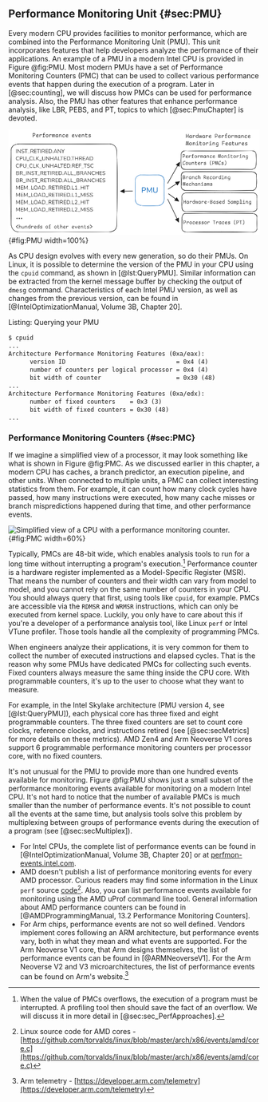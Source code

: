 

## Performance Monitoring Unit {#sec:PMU}

Every modern CPU provides facilities to monitor performance, which are combined into the Performance Monitoring Unit (PMU). This unit incorporates features that help developers analyze the performance of their applications. An example of a PMU in a modern Intel CPU is provided in Figure @fig:PMU. Most modern PMUs have a set of Performance Monitoring Counters (PMC) that can be used to collect various performance events that happen during the execution of a program. Later in [@sec:counting], we will discuss how PMCs can be used for performance analysis. Also, the PMU has other features that enhance performance analysis, like LBR, PEBS, and PT, topics to which [@sec:PmuChapter] is devoted.

![Performance Monitoring Unit of a modern Intel CPU.](../../img/uarch/PMU.png){#fig:PMU width=100%}

As CPU design evolves with every new generation, so do their PMUs. On Linux, it is possible to determine the version of the PMU in your CPU using the `cpuid` command, as shown in [@lst:QueryPMU]. Similar information can be extracted from the kernel message buffer by checking the output of `dmesg` command. Characteristics of each Intel PMU version, as well as changes from the previous version, can be found in [@IntelOptimizationManual, Volume 3B, Chapter 20].

Listing: Querying your PMU

~~~~ {#lst:QueryPMU .bash}
$ cpuid
...
Architecture Performance Monitoring Features (0xa/eax):
      version ID                               = 0x4 (4)
      number of counters per logical processor = 0x4 (4)
      bit width of counter                     = 0x30 (48)
...
Architecture Performance Monitoring Features (0xa/edx):
      number of fixed counters    = 0x3 (3)
      bit width of fixed counters = 0x30 (48)
...
~~~~~~~~~~~~~~~~~~~~~~~~~~~~~~~~~~~~~~~~~~~~~~~~~

### Performance Monitoring Counters {#sec:PMC}

If we imagine a simplified view of a processor, it may look something like what is shown in Figure @fig:PMC. As we discussed earlier in this chapter, a modern CPU has caches, a branch predictor, an execution pipeline, and other units. When connected to multiple units, a PMC can collect interesting statistics from them. For example, it can count how many clock cycles have passed, how many instructions were executed, how many cache misses or branch mispredictions happened during that time, and other performance events.

![Simplified view of a CPU with a performance monitoring counter.](../../img/uarch/PMC.png){#fig:PMC width=60%}

Typically, PMCs are 48-bit wide, which enables analysis tools to run for a long time without interrupting a program's execution.[^2] Performance counter is a hardware register implemented as a Model-Specific Register (MSR). That means the number of counters and their width can vary from model to model, and you cannot rely on the same number of counters in your CPU. You should always query that first, using tools like `cpuid`, for example. PMCs are accessible via the `RDMSR` and `WRMSR` instructions, which can only be executed from kernel space. Luckily, you only have to care about this if you're a developer of a performance analysis tool, like Linux `perf` or Intel VTune profiler. Those tools handle all the complexity of programming PMCs.

When engineers analyze their applications, it is very common for them to collect the number of executed instructions and elapsed cycles. That is the reason why some PMUs have dedicated PMCs for collecting such events. Fixed counters always measure the same thing inside the CPU core. With programmable counters, it's up to the user to choose what they want to measure. 

For example, in the Intel Skylake architecture (PMU version 4, see [@lst:QueryPMU]), each physical core has three fixed and eight programmable counters. The three fixed counters are set to count core clocks, reference clocks, and instructions retired (see [@sec:secMetrics] for more details on these metrics). AMD Zen4 and Arm Neoverse V1 cores support 6 programmable performance monitoring counters per processor core, with no fixed counters.

It's not unusual for the PMU to provide more than one hundred events available for monitoring. Figure @fig:PMU shows just a small subset of the performance monitoring events available for monitoring on a modern Intel CPU. It's not hard to notice that the number of available PMCs is much smaller than the number of performance events. It's not possible to count all the events at the same time, but analysis tools solve this problem by multiplexing between groups of performance events during the execution of a program (see [@sec:secMultiplex]).

- For Intel CPUs, the complete list of performance events can be found in [@IntelOptimizationManual, Volume 3B, Chapter 20] or at [perfmon-events.intel.com](https://perfmon-events.intel.com/). 
- AMD doesn't publish a list of performance monitoring events for every AMD processor. Curious readers may find some information in the Linux `perf` source [code](https://github.com/torvalds/linux/blob/master/arch/x86/events/amd/core.c)[^3]. Also, you can list performance events available for monitoring using the AMD uProf command line tool. General information about AMD performance counters can be found in [@AMDProgrammingManual, 13.2 Performance Monitoring Counters].
- For Arm chips, performance events are not so well defined. Vendors implement cores following an ARM architecture, but performance events vary, both in what they mean and what events are supported. For the Arm Neoverse V1 core, that Arm designs themselves, the list of performance events can be found in [@ARMNeoverseV1]. For the Arm Neoverse V2 and V3 microarchitectures, the list of performance events can be found on Arm's website.[^4]

[^2]: When the value of PMCs overflows, the execution of a program must be interrupted. A profiling tool then should save the fact of an overflow. We will discuss it in more detail in [@sec:sec_PerfApproaches].
[^3]: Linux source code for AMD cores - [https://github.com/torvalds/linux/blob/master/arch/x86/events/amd/core.c](https://github.com/torvalds/linux/blob/master/arch/x86/events/amd/core.c)
[^4]: Arm telemetry - [https://developer.arm.com/telemetry](https://developer.arm.com/telemetry)
